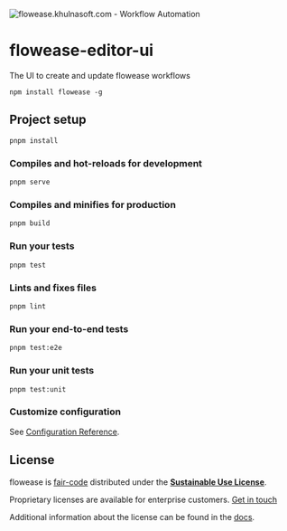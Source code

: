 ![flowease.khulnasoft.com - Workflow Automation](https://user-images.githubusercontent.com/65276001/173571060-9f2f6d7b-bac0-43b6-bdb2-001da9694058.png)

# flowease-editor-ui

The UI to create and update flowease workflows

```
npm install flowease -g
```

## Project setup

```
pnpm install
```

### Compiles and hot-reloads for development

```
pnpm serve
```

### Compiles and minifies for production

```
pnpm build
```

### Run your tests

```
pnpm test
```

### Lints and fixes files

```
pnpm lint
```

### Run your end-to-end tests

```
pnpm test:e2e
```

### Run your unit tests

```
pnpm test:unit
```

### Customize configuration

See [Configuration Reference](https://cli.vuejs.org/config/).

## License

flowease is [fair-code](https://faircode.io) distributed under the [**Sustainable Use License**](https://github.com/khulnasoft/flowease/blob/master/packages/cli/LICENSE.md).

Proprietary licenses are available for enterprise customers. [Get in touch](mailto:license@flowease.khulnasoft.com)

Additional information about the license can be found in the [docs](https://docs.flowease.khulnasoft.com/reference/license/).
